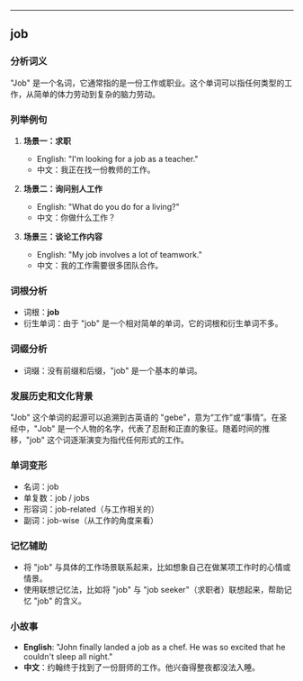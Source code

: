 
---------------
## job
### 分析词义
"Job" 是一个名词，它通常指的是一份工作或职业。这个单词可以指任何类型的工作，从简单的体力劳动到复杂的脑力劳动。

### 列举例句
1. **场景一：求职**
   - English: "I'm looking for a job as a teacher."
   - 中文：我正在找一份教师的工作。

2. **场景二：询问别人工作**
   - English: "What do you do for a living?"
   - 中文：你做什么工作？

3. **场景三：谈论工作内容**
   - English: "My job involves a lot of teamwork."
   - 中文：我的工作需要很多团队合作。

### 词根分析
- 词根：**job**
- 衍生单词：由于 "job" 是一个相对简单的单词，它的词根和衍生单词不多。

### 词缀分析
- 词缀：没有前缀和后缀，"job" 是一个基本的单词。

### 发展历史和文化背景
"Job" 这个单词的起源可以追溯到古英语的 "gebe"，意为“工作”或“事情”。在圣经中，"Job" 是一个人物的名字，代表了忍耐和正直的象征。随着时间的推移，"job" 这个词逐渐演变为指代任何形式的工作。

### 单词变形
- 名词：job
- 单复数：job / jobs
- 形容词：job-related（与工作相关的）
- 副词：job-wise（从工作的角度来看）

### 记忆辅助
- 将 "job" 与具体的工作场景联系起来，比如想象自己在做某项工作时的心情或情景。
- 使用联想记忆法，比如将 "job" 与 "job seeker"（求职者）联想起来，帮助记忆 "job" 的含义。

### 小故事
- **English**: "John finally landed a job as a chef. He was so excited that he couldn't sleep all night."
- **中文**：约翰终于找到了一份厨师的工作。他兴奋得整夜都没法入睡。

